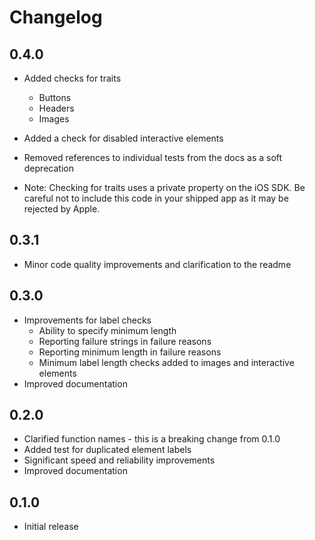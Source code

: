 #  Changelog

## 0.4.0

* Added checks for traits
    * Buttons
    * Headers
    * Images
* Added a check for disabled interactive elements
* Removed references to individual tests from the docs as a soft deprecation

* Note: Checking for traits uses a private property on the iOS SDK. Be careful not to include this code in your shipped app as it may be rejected by Apple.

## 0.3.1

* Minor code quality improvements and clarification to the readme

## 0.3.0

* Improvements for label checks
    * Ability to specify minimum length
    * Reporting failure strings in failure reasons
    * Reporting minimum length in failure reasons
    * Minimum label length checks added to images and interactive elements
* Improved documentation

## 0.2.0

* Clarified function names - this is a breaking change from 0.1.0
* Added test for duplicated element labels
* Significant speed and reliability improvements
* Improved documentation

## 0.1.0

* Initial release

